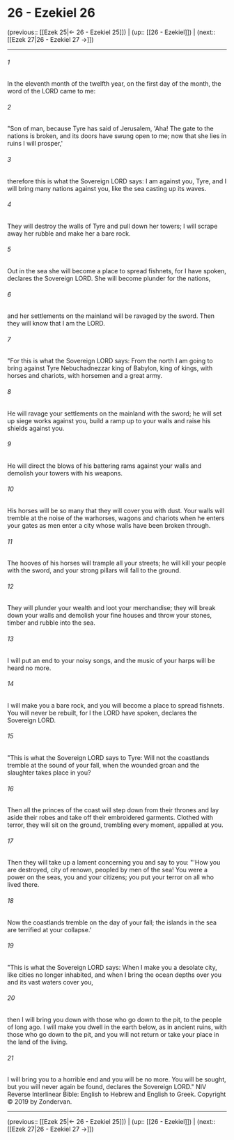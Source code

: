 # 26 - Ezekiel 26

(previous:: [[Ezek 25|← 26 - Ezekiel 25]]) | (up:: [[26 - Ezekiel]]) | (next:: [[Ezek 27|26 - Ezekiel 27 →]])

***


###### 1 
In the eleventh month of the twelfth year, on the first day of the month, the word of the LORD came to me: 

###### 2 
"Son of man, because Tyre has said of Jerusalem, 'Aha! The gate to the nations is broken, and its doors have swung open to me; now that she lies in ruins I will prosper,' 

###### 3 
therefore this is what the Sovereign LORD says: I am against you, Tyre, and I will bring many nations against you, like the sea casting up its waves. 

###### 4 
They will destroy the walls of Tyre and pull down her towers; I will scrape away her rubble and make her a bare rock. 

###### 5 
Out in the sea she will become a place to spread fishnets, for I have spoken, declares the Sovereign LORD. She will become plunder for the nations, 

###### 6 
and her settlements on the mainland will be ravaged by the sword. Then they will know that I am the LORD. 

###### 7 
"For this is what the Sovereign LORD says: From the north I am going to bring against Tyre Nebuchadnezzar king of Babylon, king of kings, with horses and chariots, with horsemen and a great army. 

###### 8 
He will ravage your settlements on the mainland with the sword; he will set up siege works against you, build a ramp up to your walls and raise his shields against you. 

###### 9 
He will direct the blows of his battering rams against your walls and demolish your towers with his weapons. 

###### 10 
His horses will be so many that they will cover you with dust. Your walls will tremble at the noise of the warhorses, wagons and chariots when he enters your gates as men enter a city whose walls have been broken through. 

###### 11 
The hooves of his horses will trample all your streets; he will kill your people with the sword, and your strong pillars will fall to the ground. 

###### 12 
They will plunder your wealth and loot your merchandise; they will break down your walls and demolish your fine houses and throw your stones, timber and rubble into the sea. 

###### 13 
I will put an end to your noisy songs, and the music of your harps will be heard no more. 

###### 14 
I will make you a bare rock, and you will become a place to spread fishnets. You will never be rebuilt, for I the LORD have spoken, declares the Sovereign LORD. 

###### 15 
"This is what the Sovereign LORD says to Tyre: Will not the coastlands tremble at the sound of your fall, when the wounded groan and the slaughter takes place in you? 

###### 16 
Then all the princes of the coast will step down from their thrones and lay aside their robes and take off their embroidered garments. Clothed with terror, they will sit on the ground, trembling every moment, appalled at you. 

###### 17 
Then they will take up a lament concerning you and say to you: "'How you are destroyed, city of renown, peopled by men of the sea! You were a power on the seas, you and your citizens; you put your terror on all who lived there. 

###### 18 
Now the coastlands tremble on the day of your fall; the islands in the sea are terrified at your collapse.' 

###### 19 
"This is what the Sovereign LORD says: When I make you a desolate city, like cities no longer inhabited, and when I bring the ocean depths over you and its vast waters cover you, 

###### 20 
then I will bring you down with those who go down to the pit, to the people of long ago. I will make you dwell in the earth below, as in ancient ruins, with those who go down to the pit, and you will not return or take your place in the land of the living. 

###### 21 
I will bring you to a horrible end and you will be no more. You will be sought, but you will never again be found, declares the Sovereign LORD." NIV Reverse Interlinear Bible: English to Hebrew and English to Greek. Copyright © 2019 by Zondervan.

***

(previous:: [[Ezek 25|← 26 - Ezekiel 25]]) | (up:: [[26 - Ezekiel]]) | (next:: [[Ezek 27|26 - Ezekiel 27 →]])

